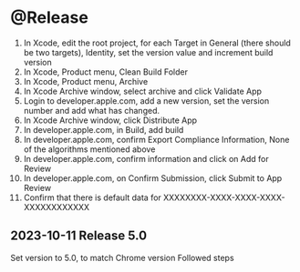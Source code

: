 # @Release

1.  In Xcode, edit the root project, for each Target in General (there should be two targets), Identity, set the version value and increment build version
2. In Xcode, Product menu, Clean Build Folder
3. In Xcode, Product menu, Archive
4. In Xcode Archive window, select archive and click Validate App
5. Login to developer.apple.com, add a new version, set the version number and add what has changed.
6. In Xcode Archive window, click Distribute App
8. In developer.apple.com, in Build, add build
9. In developer.apple.com, confirm Export Compliance Information, None of the algorithms mentioned above
9. In developer.apple.com, confirm information and click on Add for Review
10. In developer.apple.com, on Confirm Submission, click Submit to App Review
10. Confirm that there is default data for XXXXXXXX-XXXX-XXXX-XXXX-XXXXXXXXXXXX

## 2023-10-11 Release 5.0
Set version to 5.0, to match Chrome version
Followed steps